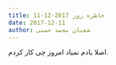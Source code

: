```yaml
---
title: خاطره روز 2017-12-11
date: 2017-12-11
author: شعبان محمد حسنی
---
```


اصلا یادم نمیاد امروز چی کار کردم.